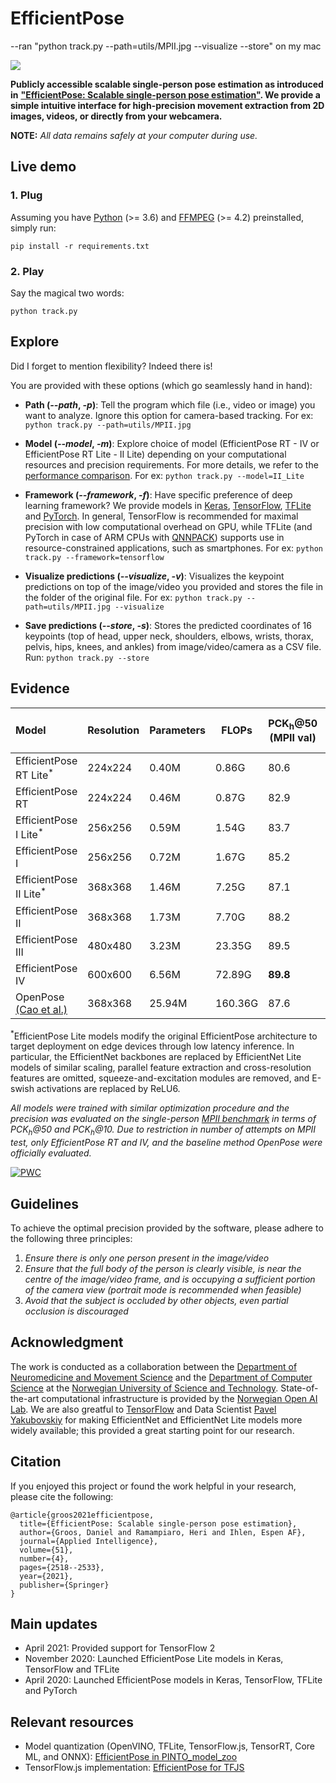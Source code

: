 # EfficientPose
--ran "python track.py --path=utils/MPII.jpg --visualize --store" on my mac


![](utils/EfficientPose.gif)

**Publicly accessible scalable single-person pose estimation as introduced in** [**"EfficientPose: Scalable single-person pose estimation"**](https://link.springer.com/article/10.1007/s10489-020-01918-7)**. We provide a simple intuitive interface for high-precision movement extraction from 2D images, videos, or directly from your webcamera.** 

**NOTE:** *All data remains safely at your computer during use.*

## Live demo

### 1. Plug

Assuming you have [Python](https://www.python.org/downloads/) (>= 3.6) and [FFMPEG](http://ffmpeg.org/download.html) (>= 4.2) preinstalled, simply run: 

```pip install -r requirements.txt```

### 2. Play

Say the magical two words:

```python track.py```

## Explore

Did I forget to mention flexibility? Indeed there is!

You are provided with these options (which go seamlessly hand in hand):
- **Path (*--path*, *-p*)**: Tell the program which file (i.e., video or image) you want to analyze. Ignore this option for camera-based tracking. For ex: ```python track.py --path=utils/MPII.jpg```

- **Model (*--model*, *-m*)**: Explore choice of model (EfficientPose RT - IV or EfficientPose RT Lite - II Lite) depending on your computational resources and precision requirements. For more details, we refer to the [performance comparison](#evidence). For ex: ```python track.py --model=II_Lite```

- **Framework (*--framework*, *-f*)**: Have specific preference of deep learning framework? We provide models in [Keras](https://keras.io/), [TensorFlow](https://www.tensorflow.org/), [TFLite](https://www.tensorflow.org/lite) and [PyTorch](https://pytorch.org/). In general, TensorFlow is recommended for maximal precision with low computational overhead on GPU, while TFLite (and PyTorch in case of ARM CPUs with [QNNPACK](https://engineering.fb.com/ml-applications/qnnpack/)) supports use in resource-constrained applications, such as smartphones. For ex: ```python track.py --framework=tensorflow```

- **Visualize predictions (*--visualize*, *-v*)**: Visualizes the keypoint predictions on top of the image/video you provided and stores the file in the folder of the original file. For ex: ```python track.py --path=utils/MPII.jpg --visualize```

- **Save predictions (*--store*, *-s*)**: Stores the predicted coordinates of 16 keypoints (top of head, upper neck, shoulders, elbows, wrists, thorax, pelvis, hips, knees, and ankles) from image/video/camera as a CSV file. Run: ```python track.py --store```

## Evidence

| Model | Resolution | Parameters | FLOPs | PCK<sub>h</sub>@50 (MPII val)| PCK<sub>h</sub>@10 (MPII val)| PCK<sub>h</sub>@50 (MPII test)| PCK<sub>h</sub>@10 (MPII test)|
| :--  | --- | --- | --- | --- | --- | --- | --- | 
| EfficientPose RT Lite<sup>*</sup> | 224x224 | 0.40M  | 0.86G | 80.6 | 23.1 | - | - | 
| EfficientPose RT | 224x224 | 0.46M  | 0.87G | 82.9 | 23.6 | 84.8 | 24.2 | 
| EfficientPose I Lite<sup>*</sup> | 256x256 | 0.59M | 1.54G | 83.7 | 27.7 | - | - |
| EfficientPose I | 256x256 | 0.72M | 1.67G | 85.2 | 26.5 | - | - |
| EfficientPose II Lite<sup>*</sup> | 368x368 | 1.46M | 7.25G | 87.1 | 30.8 | - | - |
| EfficientPose II | 368x368 | 1.73M | 7.70G | 88.2 | 30.2 | - | - |
| EfficientPose III | 480x480 | 3.23M | 23.35G | 89.5 | 30.9 | - | -  |
| EfficientPose IV | 600x600 | 6.56M | 72.89G | **89.8** | **35.6** | **91.2** | **34.0** |
| OpenPose [(Cao et al.)](https://arxiv.org/abs/1812.08008) | 368x368 | 25.94M | 160.36G | 87.6 | 22.8 | 88.8 | 22.5 |

<sup>*</sup>EfficientPose Lite models modify the original EfficientPose architecture to target deployment on edge devices through low latency inference. In particular, the EfficientNet backbones are replaced by EfficientNet Lite models of similar scaling, parallel feature extraction and cross-resolution features are omitted, squeeze-and-excitation modules are removed, and E-swish activations are replaced by ReLU6.

*All models were trained with similar optimization procedure and the precision was evaluated on the single-person [MPII benchmark](http://human-pose.mpi-inf.mpg.de/) in terms of PCK<sub>h</sub>@50 and PCK<sub>h</sub>@10. Due to restriction in number of attempts on MPII test, only EfficientPose RT and IV, and the baseline method OpenPose were officially evaluated.*

[![PWC](https://img.shields.io/endpoint.svg?url=https://paperswithcode.com/badge/efficientpose-scalable-single-person-pose/pose-estimation-on-mpii-human-pose)](https://paperswithcode.com/sota/pose-estimation-on-mpii-human-pose?p=efficientpose-scalable-single-person-pose)

## Guidelines

To achieve the optimal precision provided by the software, please adhere to the following three principles:
1. *Ensure there is only one person present in the image/video*
2. *Ensure that the full body of the person is clearly visible, is near the centre of the image/video frame, and is occupying a sufficient portion of the camera view (portrait mode is recommended when feasible)*
3. *Avoid that the subject is occluded by other objects, even partial occlusion is discouraged*

## Acknowledgment

The work is conducted as a collaboration between the [Department of Neuromedicine and Movement Science](https://www.ntnu.edu/inb) and the [Department of Computer Science](https://www.ntnu.edu/idi) at the [Norwegian University of Science and Technology](https://www.ntnu.edu/). State-of-the-art computational infrastructure is provided by the [Norwegian Open AI Lab](https://www.ntnu.edu/ailab). We are also greatful to [TensorFlow](https://github.com/tensorflow/tpu/tree/master/models/official/efficientnet) and Data Scientist [Pavel Yakubovskiy](https://github.com/qubvel/efficientnet) for making EfficientNet and EfficientNet Lite models more widely available; this provided a great starting point for our research.

## Citation

If you enjoyed this project or found the work helpful in your research, please cite the following:
```
@article{groos2021efficientpose,
  title={EfficientPose: Scalable single-person pose estimation},
  author={Groos, Daniel and Ramampiaro, Heri and Ihlen, Espen AF},
  journal={Applied Intelligence},
  volume={51},
  number={4},
  pages={2518--2533},
  year={2021},
  publisher={Springer}
}
```

## Main updates

- April 2021: Provided support for TensorFlow 2
- November 2020: Launched EfficientPose Lite models in Keras, TensorFlow and TFLite
- April 2020: Launched EfficientPose models in Keras, TensorFlow, TFLite and PyTorch

## Relevant resources

- Model quantization (OpenVINO, TFLite, TensorFlow.js, TensorRT, Core ML, and ONNX): [EfficientPose in PINTO_model_zoo](https://github.com/PINTO0309/PINTO_model_zoo/tree/main/084_EfficientPose)
- TensorFlow.js implementation: [EfficientPose for TFJS](https://github.com/vladmandic/efficientpose)
